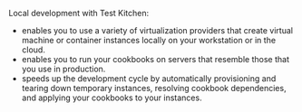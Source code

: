 Local development with Test Kitchen:

* enables you to use a variety of virtualization providers that create virtual machine or container instances locally on your workstation or in the cloud.
* enables you to run your cookbooks on servers that resemble those that you use in production.
* speeds up the development cycle by automatically provisioning and tearing down temporary instances, resolving cookbook dependencies, and applying your cookbooks to your instances.
